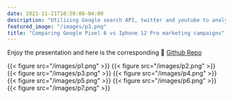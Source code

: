 ```yaml
---
date: 2021-11-21T10:58:08-04:00
description: "Utilizing Google search API, twitter and youtube to analyze the trends and sentiment about the marketing campaign."
featured_image: "/images/p3.png"
title: "Comparing Google Pixel 6 vs Iphone 12 Pro marketing campaigns" 
---
```

Enjoy the presentation and here is the corresponding 📂 [Github Repo](https://github.com/sinkov/Marketing-Analytics)

{{< figure src="/images/p1.png" >}}
{{< figure src="/images/p2.png" >}}
{{< figure src="/images/p3.png" >}}
{{< figure src="/images/p4.png" >}}
{{< figure src="/images/p5.png" >}}
{{< figure src="/images/p6.png" >}}
{{< figure src="/images/p7.png" >}}
